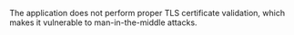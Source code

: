 The application does not perform proper TLS certificate validation, which makes it vulnerable to man-in-the-middle attacks.
